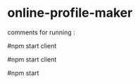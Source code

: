# online-profile-maker

  comments for running :
  
  #npm start client

   #npm start client

   #npm start
